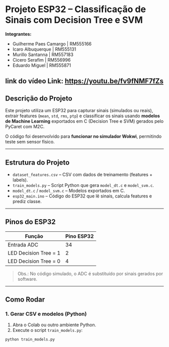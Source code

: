 # Projeto ESP32 – Classificação de Sinais com Decision Tree e SVM

**Integrantes:**  
- Guilherme Paes Camargo | RM555166  
- Icaro Albuquerque | RM555131  
- Murillo Santanna | RM557183  
- Cicero Serafim | RM556996  
- Eduardo Miguel | RM555871  

**link do vídeo**
Link: https://youtu.be/fv9fNMF7fZs
---

## Descrição do Projeto
Este projeto utiliza um ESP32 para capturar sinais (simulados ou reais), extrair features (`mean`, `std`, `rms`, `ptp`) e classificar os sinais usando **modelos de Machine Learning** exportados em C (Decision Tree e SVM) gerados pelo PyCaret com M2C.  

O código foi desenvolvido para **funcionar no simulador Wokwi**, permitindo teste sem sensor físico.

---

## Estrutura do Projeto
- `dataset_features.csv` – CSV com dados de treinamento (features + labels).  
- `train_models.py` – Script Python que gera `model_dt.c` e `model_svm.c`.  
- `model_dt.c` / `model_svm.c` – Modelos exportados em C.  
- `esp32_main.ino` – Código do ESP32 que lê sinais, calcula features e prediz classe.  

---

## Pinos do ESP32
| Função               | Pino ESP32 |
|----------------------|------------|
| Entrada ADC          | 34         |
| LED Decision Tree = 1 | 2         |
| LED Decision Tree = 0 | 4         |

> Obs.: No código simulado, o ADC é substituído por sinais gerados por software.

---

## Como Rodar

### 1. Gerar CSV e modelos (Python)
1. Abra o Colab ou outro ambiente Python.  
2. Execute o script `train_models.py`:
```bash
python train_models.py

